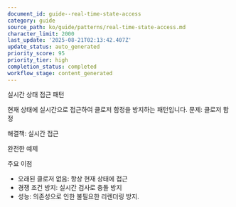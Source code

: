 ```yaml
---
document_id: guide--real-time-state-access
category: guide
source_path: ko/guide/patterns/real-time-state-access.md
character_limit: 2000
last_update: '2025-08-21T02:13:42.407Z'
update_status: auto_generated
priority_score: 95
priority_tier: high
completion_status: completed
workflow_stage: content_generated
---
```

실시간 상태 접근 패턴

현재 상태에 실시간으로 접근하여 클로저 함정을 방지하는 패턴입니다. 문제: 클로저 함정

해결책: 실시간 접근

완전한 예제

주요 이점

- 오래된 클로저 없음: 항상 현재 상태에 접근
- 경쟁 조건 방지: 실시간 검사로 충돌 방지
- 성능: 의존성으로 인한 불필요한 리렌더링 방지.
